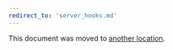 ```yaml
---
redirect_to: 'server_hooks.md'
---
```


This document was moved to [another location](server_hooks.md).

<!-- This redirect file can be deleted February 1, 2021, or later. -->
<!-- Before deletion, see: https://docs.gitlab.com/ee/development/documentation/#move-or-rename-a-page -->
